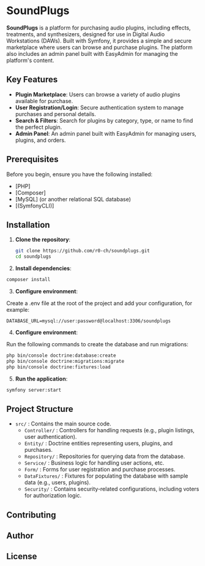 # SoundPlugs

**SoundPlugs** is a platform for purchasing audio plugins, including effects, treatments, and synthesizers, designed for use in Digital Audio Workstations (DAWs). Built with Symfony, it provides a simple and secure marketplace where users can browse and purchase plugins. The platform also includes an admin panel built with EasyAdmin for managing the platform's content.

## Key Features

- **Plugin Marketplace**: Users can browse a variety of audio plugins available for purchase.
- **User Registration/Login**: Secure authentication system to manage purchases and personal details.
- **Search & Filters**: Search for plugins by category, type, or name to find the perfect plugin.
- **Admin Panel**: An admin panel built with EasyAdmin for managing users, plugins, and orders.

## Prerequisites

Before you begin, ensure you have the following installed:

- [PHP]
- [Composer]
- [MySQL] (or another relational SQL database)
- [(SymfonyCLI)]

## Installation

1. **Clone the repository**:

   ```bash
   git clone https://github.com/r0-ch/soundplugs.git
   cd soundplugs
   ```

1. **Install dependencies**:

  ```bash
  composer install
  ```

3. **Configure environment**:
   
  Create a .env file at the root of the project and add your configuration, for example:
  
  ```
  DATABASE_URL=mysql://user:password@localhost:3306/soundplugs
  ```

4. **Configure environment**:

  Run the following commands to create the database and run migrations:

  ```bash
  php bin/console doctrine:database:create
  php bin/console doctrine:migrations:migrate
  php bin/console doctrine:fixtures:load
  ```

5. **Run the application**:

```bash
symfony server:start
```

## Project Structure

- `src/` : Contains the main source code.
  - `Controller/` : Controllers for handling requests (e.g., plugin listings, user authentication).
  - `Entity/` : Doctrine entities representing users, plugins, and purchases.
  - `Repository/` : Repositories for querying data from the database.
  - `Service/` : Business logic for handling user actions, etc.
  - `Form/` : Forms for user registration and purchase processes.
  - `DataFixtures/` : Fixtures for populating the database with sample data (e.g., users, plugins).
  - `Security/` : Contains security-related configurations, including voters for authorization logic.

## Contributing


## Author


## License

